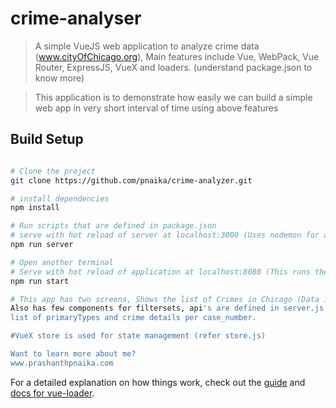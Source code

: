 # crime-analyser

> A simple VueJS web application to analyze crime data (www.cityOfChicago.org),
> Main features include Vue, WebPack, Vue Router, ExpressJS, VueX and loaders. (understand package.json to know more)

>This application is to demonstrate how easily we can build a simple web app in very short interval of time using above 
>features

## Build Setup

``` bash

# Clone the project
git clone https://github.com/pnaika/crime-analyzer.git

# install dependencies
npm install

# Run scripts that are defined in package.json
# serve with hot reload of server at localhost:3000 (Uses nodemon for auto reload of a serve)
npm run server

# Open another terminal
# Serve with hot reload of application at localhost:8080 (This runs the actual application)
npm run start

# This app has two screens, Shows the list of Crimes in Chicago (Data is captured from cityOfChicago.org).
Also has few components for filtersets, api's are defined in server.js to get list of crimes, list of crime per primaryType,
list of primaryTypes and crime details per case_number.

#VueX store is used for state management (refer store.js)

Want to learn more about me?
www.prashanthpnaika.com

```

For a detailed explanation on how things work, check out the [guide](http://vuejs-templates.github.io/webpack/) and [docs for vue-loader](http://vuejs.github.io/vue-loader).
